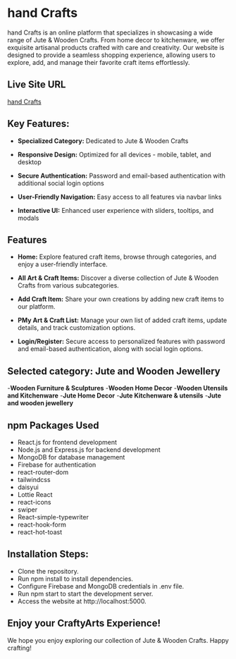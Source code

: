 # hand Crafts

hand Crafts is an online platform that specializes in showcasing a wide range of Jute & Wooden Crafts. From home decor to kitchenware, we offer exquisite artisanal products crafted with care and creativity. Our website is designed to provide a seamless shopping experience, allowing users to explore, add, and manage their favorite craft items effortlessly.


## Live Site URL

[hand Crafts](https://hand-craft-client.web.app/)

## Key Features:

- **Specialized Category:** Dedicated to Jute & Wooden Crafts

- **Responsive Design:** Optimized for all devices - mobile, tablet, and desktop

- **Secure Authentication:** Password and email-based authentication with additional social login options

- **User-Friendly Navigation:** Easy access to all features via navbar links

- **Interactive UI:**  Enhanced user experience with sliders, tooltips, and modals

## Features
- **Home:** Explore featured craft items, browse through categories, and enjoy a user-friendly interface.

- **All Art & Craft Items:** Discover a diverse collection of Jute & Wooden Crafts from various subcategories.

- **Add Craft Item:** Share your own creations by adding new craft items to our platform.

- **PMy Art & Craft List:** Manage your own list of added craft items, update details, and track customization options.

- **Login/Register:** Secure access to personalized features with password and email-based authentication, along with social login options.

## Selected category: Jute and Wooden Jewellery

-**Wooden Furniture & Sculptures**
-**Wooden Home Decor**
-**Wooden Utensils and Kitchenware**
-**Jute Home Decor**
-**Jute Kitchenware & utensils**
-**Jute and wooden jewellery**


## npm Packages Used

- React.js for frontend development
- Node.js and Express.js for backend development
- MongoDB for database management
- Firebase for authentication
- react-router-dom
- tailwindcss
- daisyui
- Lottie React
- react-icons
- swiper
- React-simple-typewriter
- react-hook-form
- react-hot-toast

## Installation Steps:

- Clone the repository.
- Run npm install to install dependencies.
- Configure Firebase and MongoDB credentials in .env file.
- Run npm start to start the development server.
- Access the website at http://localhost:5000.

## Enjoy your CraftyArts Experience!
We hope you enjoy exploring our collection of Jute & Wooden Crafts. Happy crafting!
